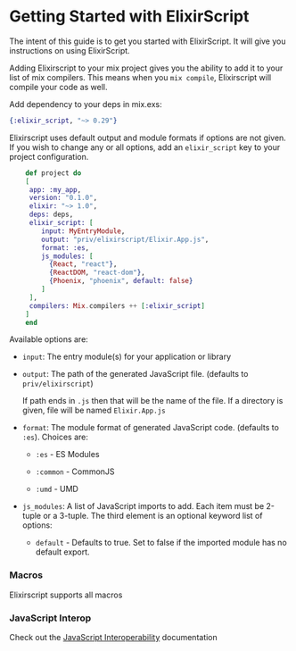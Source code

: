 # Getting Started with ElixirScript

The intent of this guide is to get you started with ElixirScript. It will give you instructions on using ElixirScript.

Adding Elixirscript to your mix project gives you the ability to add it to your list of mix compilers. This means when you `mix compile`, Elixirscript will compile your code as well.

Add dependency to your deps in mix.exs:

``` elixir
{:elixir_script, "~> 0.29"}
```

Elixirscript uses default output and module formats if options are not given. If you wish to change any or all options, add an `elixir_script` key to your project configuration.
    
``` elixir
    def project do
    [
     app: :my_app,
     version: "0.1.0",
     elixir: "~> 1.0",
     deps: deps,
     elixir_script: [
        input: MyEntryModule,
        output: "priv/elixirscript/Elixir.App.js",
        format: :es,
        js_modules: [
          {React, "react"},
          {ReactDOM, "react-dom"},
          {Phoenix, "phoenix", default: false}
        ]
     ],
     compilers: Mix.compilers ++ [:elixir_script]
    ]
    end
```

Available options are:

* `input`: The entry module(s) for your application or library

* `output`: The path of the generated JavaScript file. (defaults to `priv/elixirscript`)

    If path ends in `.js` then that will be the name of the file. If a directory is given,
    file will be named `Elixir.App.js`

*   `format`: The module format of generated JavaScript code. (defaults to `:es`). Choices are:    

    *   `:es` - ES Modules

    *   `:common` - CommonJS

    *   `:umd` - UMD

* `js_modules`: A list of JavaScript imports to add. Each item must be 2-tuple or a 3-tuple. The third element is an optional keyword list of options:

    * `default` - Defaults to true. Set to false if the imported module has no default export.

### Macros

Elixirscript supports all macros

### JavaScript Interop

Check out the [JavaScript Interoperability](JavaScriptInterop.html) documentation
